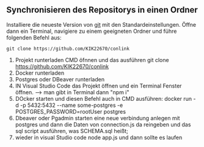 ## Synchronisieren des Repositorys in einen Ordner

Installiere die neueste Version von [git](https://git-scm.com/downloads) mit den Standardeinstellungen.
Öffne dann ein Terminal, navigiere zu einem geeigneten Ordner und führe folgenden Befehl aus:

```
git clone https://github.com/KIK22670/conlink
```
1. Projekt runterladen
  CMD öfnnen und das ausführen git clone https://github.com/KIK22670/conlink
2. Docker runterladen
3. Postgres oder DBeaver runterladen
4. IN Visual Studio Code das Projekt öffnen und ein Terminal Fenster öffnen.
     --> man gibt in Terminal dann "npm i"
5. DOcker  starten und diesen Befehl auch in CMD ausführen: docker run -d -p 5432:5432 --name some-postgres -e POSTGRES_PASSWORD=rootUser postgres 
6. Dbeaver oder Pgadmin starten eine neue verbindung anlegen mit postgres und dann die Daten von connection.js da reingeben und das sql script ausführen, was SCHEMA.sql heißt;
7. wieder in visual Studio code node app.js und dann sollte es laufen
